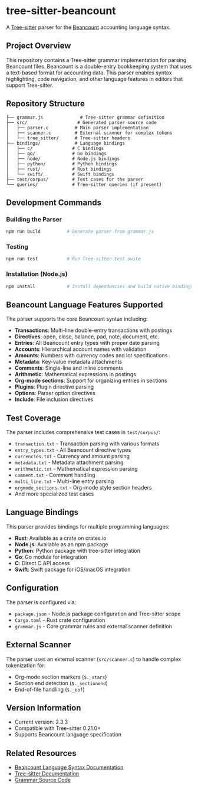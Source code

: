 # tree-sitter-beancount

A [Tree-sitter](https://tree-sitter.github.io/) parser for the [Beancount](https://beancount.github.io/) accounting language syntax.

## Project Overview

This repository contains a Tree-sitter grammar implementation for parsing Beancount files. Beancount is a double-entry bookkeeping system that uses a text-based format for accounting data. This parser enables syntax highlighting, code navigation, and other language features in editors that support Tree-sitter.

## Repository Structure

```
├── grammar.js              # Tree-sitter grammar definition
├── src/                   # Generated parser source code
│   ├── parser.c          # Main parser implementation
│   ├── scanner.c         # External scanner for complex tokens
│   └── tree_sitter/      # Tree-sitter headers
├── bindings/             # Language bindings
│   ├── c/               # C bindings
│   ├── go/              # Go bindings  
│   ├── node/            # Node.js bindings
│   ├── python/          # Python bindings
│   ├── rust/            # Rust bindings
│   └── swift/           # Swift bindings
├── test/corpus/         # Test cases for the parser
└── queries/             # Tree-sitter queries (if present)
```

## Development Commands

### Building the Parser

```bash
npm run build          # Generate parser from grammar.js
```

### Testing

```bash
npm run test           # Run Tree-sitter test suite
```

### Installation (Node.js)

```bash
npm install            # Install dependencies and build native bindings
```

## Beancount Language Features Supported

The parser supports the core Beancount syntax including:

- **Transactions**: Multi-line double-entry transactions with postings
- **Directives**: open, close, balance, pad, note, document, etc.
- **Entries**: All Beancount entry types with proper date parsing
- **Accounts**: Hierarchical account names with validation
- **Amounts**: Numbers with currency codes and lot specifications
- **Metadata**: Key-value metadata attachments
- **Comments**: Single-line and inline comments
- **Arithmetic**: Mathematical expressions in postings
- **Org-mode sections**: Support for organizing entries in sections
- **Plugins**: Plugin directive parsing
- **Options**: Parser option directives
- **Include**: File inclusion directives

## Test Coverage

The parser includes comprehensive test cases in `test/corpus/`:

- `transaction.txt` - Transaction parsing with various formats
- `entry_types.txt` - All Beancount directive types
- `currencies.txt` - Currency and amount parsing
- `metadata.txt` - Metadata attachment parsing
- `arithmetic.txt` - Mathematical expression parsing
- `comment.txt` - Comment handling
- `multi_line.txt` - Multi-line entry parsing
- `orgmode_sections.txt` - Org-mode style section headers
- And more specialized test cases

## Language Bindings

This parser provides bindings for multiple programming languages:

- **Rust**: Available as a crate on crates.io
- **Node.js**: Available as an npm package
- **Python**: Python package with tree-sitter integration
- **Go**: Go module for integration
- **C**: Direct C API access
- **Swift**: Swift package for iOS/macOS integration

## Configuration

The parser is configured via:

- `package.json` - Node.js package configuration and Tree-sitter scope
- `Cargo.toml` - Rust crate configuration
- `grammar.js` - Core grammar rules and external scanner definition

## External Scanner

The parser uses an external scanner (`src/scanner.c`) to handle complex tokenization for:

- Org-mode section markers (`$._stars`)
- Section end detection (`$._sectionend`)
- End-of-file handling (`$._eof`)

## Version Information

- Current version: 2.3.3
- Compatible with Tree-sitter 0.21.0+
- Supports Beancount language specification

## Related Resources

- [Beancount Language Syntax Documentation](https://beancount.github.io/docs/beancount_language_syntax.html)
- [Tree-sitter Documentation](https://tree-sitter.github.io/)
- [Grammar Source Code](grammar.js)
